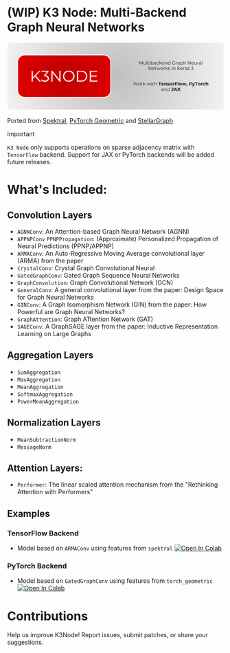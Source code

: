 # (WIP) K3 Node: Multi-Backend Graph Neural Networks
![Logo](.assets/logo.png)

Ported from [Spektral](https://github.com/danielegrattarola/spektral/tree/master), [PyTorch Geometric](https://github.com/pyg-team/pytorch_geometric/) and [StellarGraph](https://github.com/stellargraph/stellargraph)


> [!IMPORTANT]
> `K3 Node` only supports operations on sparse adjacency matrix with `TensorFlow` backend. Support for JAX or PyTorch backends will be added future releases.



# What's Included: 

## Convolution Layers
- `AGNNConv`: An Attention-based Graph Neural Network (AGNN)
- `APPNPConv` `PPNPPropagation`: (Approximate) Personalized Propagation of Neural Predictions (PPNP/APPNP)
- `ARMAConv`: An Auto-Regressive Moving Average convolutional layer (ARMA) from the paper
- `CrystalConv`: Crystal Graph Convolutional Neural
- `GatedGraphConv`: Gated Graph Sequence Neural Networks
- `GraphConvolution`: Graph Convolutional Network (GCN)
- `GeneralConv`: A general convolutional layer from the paper: Design Space for Graph Neural Networks
- `GINConv`: A Graph Isomorphism Network (GIN) from the paper: How Powerful are Graph Neural Networks?
- `GraphAttention`: Graph ATtention Network (GAT)
- `SAGEConv`: A GraphSAGE layer from the paper: Inductive Representation Learning on Large Graphs

## Aggregation Layers
- `SumAggregation`
- `MaxAggregation`
- `MeanAggregation`
- `SoftmaxAggregation`
- `PowerMeanAggregation`

## Normalization Layers
- `MeanSubtractionNorm`
- `MessageNorm`

## Attention Layers:
- `Performer`: The linear scaled attention mechanism from the "Rethinking Attention with Performers"

## Examples
### TensorFlow Backend
- Model based on `ARMAConv` using features from `spektral` <a target="_blank" href="https://colab.research.google.com/github/anas-rz/k3-node/blob/main/examples/tensorflow/ogb_arxiv_spektral_dataset.ipynb">
  <img src="https://colab.research.google.com/assets/colab-badge.svg" alt="Open In Colab"/>
</a>

### PyTorch Backend
- Model based on `GatedGraphConv` using features from `torch_geometric` <a target="_blank" href="https://colab.research.google.com/github/anas-rz/k3-node/blob/main/examples/torch/planetoid_PyTorch_Geometric.ipynb">
  <img src="https://colab.research.google.com/assets/colab-badge.svg" alt="Open In Colab"/>
</a>

# Contributions
Help us improve K3Node! Report issues, submit patches, or share your suggestions.